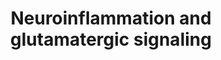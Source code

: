 ---
annotations:
- id: PW:0000818
  parent: signaling pathway
  type: Pathway Ontology
  value: signaling pathway pertinent to immunity
- id: CL:0000129
  parent: animal cell
  type: Cell Type Ontology
  value: microglial cell
- id: CL:0000127
  parent: animal cell
  type: Cell Type Ontology
  value: astrocyte
- id: CL:0000125
  parent: animal cell
  type: Cell Type Ontology
  value: glial cell
- id: CL:0000540
  parent: animal cell
  type: Cell Type Ontology
  value: neuron
- id: PW:0000240
  parent: disease pathway
  type: Pathway Ontology
  value: neuropsychiatric disease pathway
- id: PW:0000059
  parent: signaling pathway
  type: Pathway Ontology
  value: signaling pathway pertinent to the brain and nervous system
authors:
- LKoole
- Fehrhart
- L Dupuis
- Eweitz
- Finterly
- Egonw
citedin:
- link: 10.1080/15622975.2023.2281514
  title: Interactive neuroinflammation pathways and transcriptomics-based identification
    of drugs and chemical compounds for schizophrenia (2023)
communities:
- MetaKids
- ONTOX
description: The relation between neuroinflammation and glutamatergic signaling
last-edited: 2024-08-08
ndex: f380b3cd-da32-11eb-b666-0ac135e8bacf
organisms:
- Homo sapiens
redirect_from:
- /index.php/Pathway:WP5083
- /instance/WP5083
- /instance/WP5083_r135193
revision: r135193
schema-jsonld:
- '@context': https://schema.org/
  '@id': https://wikipathways.github.io/pathways/WP5083.html
  '@type': Dataset
  creator:
    '@type': Organization
    name: WikiPathways
  description: The relation between neuroinflammation and glutamatergic signaling
  keywords:
  - 1,2-diglycerides
  - 1,3-diglycerides
  - 2-ketoglutarate
  - 2-oxoglutarate
  - 3-Phosphoserine
  - 3PG
  - ADCY1
  - ADCY3
  - ADCY8
  - AKT1
  - ARC
  - Acetyl-CoA
  - BCL2
  - BDNF
  - CALM1
  - CAMK2A
  - CAMK2B
  - CAMK2D
  - CAMK2G
  - CAMK4
  - CAMKK1
  - CAMKK2
  - CFL1
  - CNTF
  - CREB1
  - Ca2+
  - D-serine
  - DAO
  - DISC1
  - DLAT
  - DLD
  - FGF2
  - FOS
  - GFAP
  - GLS
  - GLS2
  - GOT1
  - GRIA1
  - GRIA2
  - GRIA3
  - GRIA4
  - GRIK1
  - GRIK2
  - GRIK3
  - GRIK4
  - GRIK5
  - GRIN1
  - GRIN2A
  - GRIN2B
  - GRIN2C
  - GRIN2D
  - GRIN3A
  - GRIN3B
  - GRM1
  - GRM2
  - GRM4
  - GRM5
  - GRM7
  - GRM8
  - GS
  - Glycine
  - H+
  - H2O2
  - IFNG
  - IFNGR1
  - IFNGR2
  - IGF1
  - IL10
  - IL10RA
  - IL10RB
  - IL12A
  - IL12B
  - IL13
  - IL13RA1
  - IL1A
  - IL1B
  - IL1R1
  - IL1R2
  - IL4
  - IL4R
  - IL6
  - IL6R
  - IL6ST
  - INSR
  - IRS1
  - JAK1
  - L-Aspartate
  - L-serine
  - LIF
  - LPS
  - LRRC8A
  - LRRC8B
  - LRRC8C
  - LRRC8D
  - LRRC8E
  - LTA
  - MAPK1
  - MAPK3
  - Mg2+
  - NAD+
  - NADH
  - NFKB1
  - NFKB2
  - NGF
  - NH3(+)
  - NOS1
  - NSMF
  - PDHA1
  - PHGDH
  - PHP
  - PLCB1
  - PLCB2
  - PLCB3
  - PLCB4
  - PP3
  - PPP1CA
  - PPP1CB
  - PPP1CC
  - PRKACA
  - PRKCA
  - PRKCB
  - PRKCG
  - PSAT1
  - PSPH
  - SHMT1
  - SHMT2
  - SLC17A6
  - SLC17A7
  - SLC1A1
  - SLC1A2
  - SLC1A3
  - SLC1A4
  - SLC1A6
  - SLC2A1
  - SLC2A3
  - SLC38A1
  - SLC38A2
  - SLC38A3
  - SLC38A5
  - SLC6A9
  - SLC7A10
  - SMAD2
  - SMAD3
  - SMAD4
  - SMAD7
  - SOCS3
  - SRR
  - STAT1
  - STAT3
  - STAT6
  - TGFB1
  - TGFB2
  - TGFB3
  - TGFBR1
  - TGFBR2
  - TGFBR3
  - TNF
  - TNFRSF1A
  - TNFRSF1B
  - TRAF5
  - TRPM4
  - cAMP
  - glucose
  - glutamate
  - glutamine
  - nitric oxide
  - pyruvate
  - superoxide
  license: CC0
  name: Neuroinflammation and glutamatergic signaling
seo: CreativeWork
title: Neuroinflammation and glutamatergic signaling
wpid: WP5083
---
